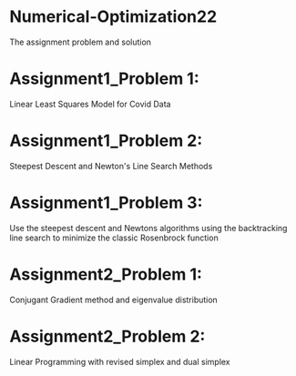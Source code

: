 # Numerical-Optimization22
The assignment problem and solution 
# Assignment1_Problem 1:
Linear Least Squares Model for Covid Data
# Assignment1_Problem 2:
Steepest Descent and Newton's Line Search Methods
# Assignment1_Problem 3:
Use the steepest descent and Newtons algorithms using the backtracking line search to minimize the classic Rosenbrock function
# Assignment2_Problem 1:
Conjugant Gradient method and eigenvalue distribution
# Assignment2_Problem 2:
Linear Programming with revised simplex and dual simplex
